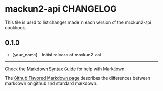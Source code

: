 mackun2-api CHANGELOG
=====================

This file is used to list changes made in each version of the mackun2-api cookbook.

0.1.0
-----
- [your_name] - Initial release of mackun2-api

- - -
Check the [Markdown Syntax Guide](http://daringfireball.net/projects/markdown/syntax) for help with Markdown.

The [Github Flavored Markdown page](http://github.github.com/github-flavored-markdown/) describes the differences between markdown on github and standard markdown.
